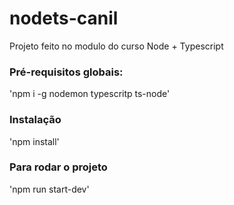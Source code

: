 # nodets-canil

Projeto feito no modulo do curso Node + Typescript

### Pré-requisitos globais:

'npm i -g nodemon typescritp ts-node'

### Instalação

'npm install'

### Para rodar o projeto

'npm run start-dev'
